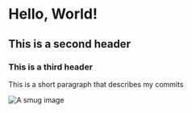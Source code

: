 # Hello, World!
## This is a second header
### This is a third header
This is a short paragraph that describes my commits

![A smug image](https://i.imgflip.com/1egmjq.jpg)
